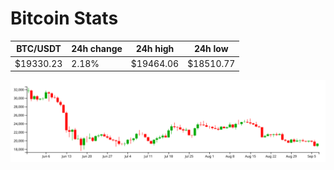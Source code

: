 # Bitcoin Stats

BTC/USDT|24h change|24h high|24h low|
|---|---|---|---|
|$19330.23|2.18%|$19464.06|$18510.77|

<img src="./chart.svg">

